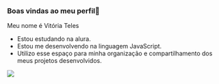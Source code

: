### Boas vindas ao meu perfil🖤

Meu nome é Vitória Teles 

- Estou estudando na alura.
- Estou me desenvolvendo na linguagem JavaScript.
- Utilizo esse espaço para minha organização e compartilhamento  dos meus projetos desenvolvidos.

![](https://media.tenor.com/WjRoJjRUSLgAAAAi/hair-flip-disgust.gif)
